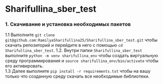 # Sharifullina_sber_test

### 1. Скачивание и установка необходимых пакетов  

1.1 Выполните ```git clone git@github.com:RamilyaSharifullina25/Sharifullina_sber_test.git``` чтобы скачать репозиторий и перейдите в него с помощью  ```cd Sharifullina_sber_test```.
1.2. Внутри папки ```Sharifullina_sber_test``` выполните  ```python -m venv sharifullina_env``` чтобы создать виртуальную среду программирования и ```source sharifullina_env/bin/activate``` чтобы его активировать.  
1.3 Далее выполните ```pip install -r requirements.txt``` чтобы на вашу только что созданную среду скачать все необходимые библиотеки.  

